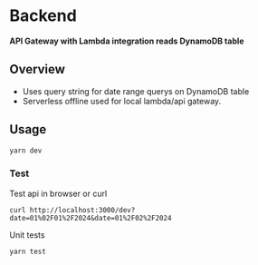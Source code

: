 # Backend

**API Gateway with Lambda integration reads DynamoDB table**

## Overview

- Uses query string for date range querys on DynamoDB table
- Serverless offline used for local lambda/api gateway.

## Usage

```bash
yarn dev
```

### Test

Test api in browser or curl

```
curl http://localhost:3000/dev?date=01%02F01%2F2024&date=01%2F02%2F2024
```

Unit tests

```bash
yarn test
```
